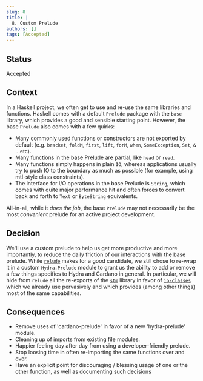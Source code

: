 ```yaml
---
slug: 8
title: | 
  8. Custom Prelude
authors: []
tags: [Accepted]
---
```


## Status

Accepted

## Context

In a Haskell project, we often get to use and re-use the same libraries and functions. Haskell comes with a default `Prelude` package with the `base` library, which provides a good and sensible starting point. However, the base `Prelude` also comes with a few quirks:

- Many commonly used functions or constructors are not exported by default (e.g. `bracket`, `foldM`, `first`, `lift`, `forM`, `when`, `SomeException`, `Set`, `&` ...etc).
- Many functions in the base Prelude are partial, like `head` or `read`. 
- Many functions simply happens in plain `IO`, whereas applications usually try to push IO to the boundary as much as possible (for example, using mtl-style class constraints).
- The interface for I/O operations in the base Prelude is `String`, which comes with quite major performance hit and often forces to convert back and forth to `Text` or `ByteString` equivalents.

All-in-all, while it _does the job_, the base `Prelude` may not necessarily be the most _convenient_ prelude for an active project development. 

## Decision

We'll use a custom prelude to help us get more productive and more importantly, to reduce the daily friction of our interactions with the base prelude. While [`relude`](https://hackage.haskell.org/package/relude) makes for a good candidate, we still chose to re-wrap it in a custom `Hydra.Prelude` module to grant us the ability to add or remove a few things specifics to Hydra and Cardano in general. In particular, we will hide from `relude` all the re-exports of the [`stm`](https://hackage.haskell.org/package/stm) library in favor of [`io-classes`](https://github.com/input-output-hk/ouroboros-network/tree/e338f2cf8e1078fbda9555dd2b169c6737ef6774/io-classes) which we already use pervasively and which provides (among other things) most of the same capabilities.

## Consequences

- Remove uses of 'cardano-prelude' in favor of a new 'hydra-prelude' module.
- Cleaning up of imports from existing file modules.
- Happier feeling day after day from using a developer-friendly prelude.
- Stop loosing time in often re-importing the same functions over and over. 
- Have an explicit point for discouraging / blessing usage of one or the other function, as well as documenting such decisions
